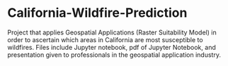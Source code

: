 # California-Wildfire-Prediction
Project that applies Geospatial Applications (Raster Suitability Model) in order to ascertain which areas in California are most susceptible to wildfires. Files include Jupyter notebook, pdf of Jupyter Notebook, and presentation given to professionals in the geospatial application industry.

